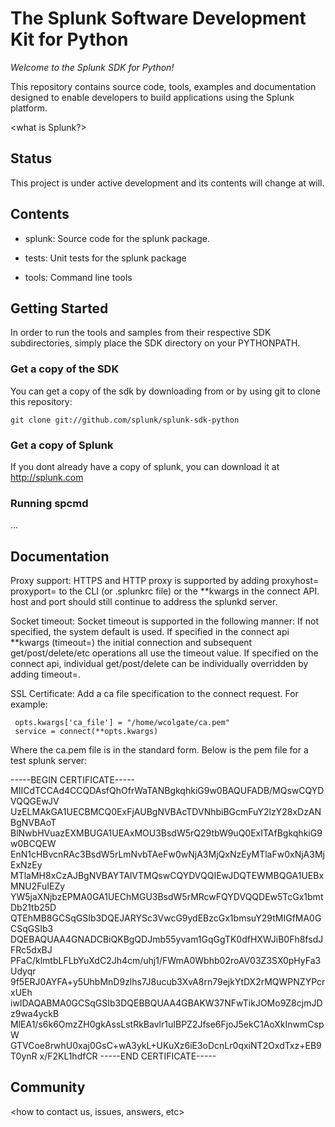 # The Splunk Software Development Kit for Python

*Welcome to the Splunk SDK for Python!*

This repository contains source code, tools, examples and documentation
designed to enable developers to build applications using the Splunk platform.

<what is Splunk?>

## Status

This project is under active development and its contents will change at will.

## Contents

* splunk: Source code for the splunk package.

* tests: Unit tests for the splunk package

* tools: Command line tools

## Getting Started

In order to run the tools and samples from their respective SDK subdirectories, 
simply place the SDK directory on your PYTHONPATH.

### Get a copy of the SDK

You can get a copy of the sdk by downloading from <here> or by using git
to clone this repository:

`git clone git://github.com/splunk/splunk-sdk-python`

### Get a copy of Splunk

If you dont already have a copy of splunk, you can download it at http://splunk.com

### Running spcmd

...

## Documentation

Proxy support: HTTPS and HTTP proxy is supported by adding proxyhost=<hostname> proxyport=<proxyport> to the CLI (or .splunkrc file) or the **kwargs in the connect API.
               host and port should still continue to address the splunkd server.

Socket timeout: Socket timeout is supported in the following manner:
               If not specified, the system default is used.
               If specified in the connect api **kwargs (timeout=<value>) the initial connection and subsequent get/post/delete/etc operations all use the timeout value.
               If specified on the connect api, individual get/post/delete can be individually overridden by adding timeout=<value>.


SSL Certificate: Add a ca file specification to the connect request. For example:

     opts.kwargs['ca_file'] = "/home/wcolgate/ca.pem"
     service = connect(**opts.kwargs)

Where the ca.pem file is in the standard form. Below is the pem file for a test splunk server:

-----BEGIN CERTIFICATE-----
MIICdTCCAd4CCQDAsfQhOfrWaTANBgkqhkiG9w0BAQUFADB/MQswCQYDVQQGEwJV
UzELMAkGA1UECBMCQ0ExFjAUBgNVBAcTDVNhbiBGcmFuY2lzY28xDzANBgNVBAoT
BlNwbHVuazEXMBUGA1UEAxMOU3BsdW5rQ29tbW9uQ0ExITAfBgkqhkiG9w0BCQEW
EnN1cHBvcnRAc3BsdW5rLmNvbTAeFw0wNjA3MjQxNzEyMTlaFw0xNjA3MjExNzEy
MTlaMH8xCzAJBgNVBAYTAlVTMQswCQYDVQQIEwJDQTEWMBQGA1UEBxMNU2FuIEZy
YW5jaXNjbzEPMA0GA1UEChMGU3BsdW5rMRcwFQYDVQQDEw5TcGx1bmtDb21tb25D
QTEhMB8GCSqGSIb3DQEJARYSc3VwcG9ydEBzcGx1bmsuY29tMIGfMA0GCSqGSIb3
DQEBAQUAA4GNADCBiQKBgQDJmb55yvam1GqGgTK0dfHXWJiB0Fh8fsdJFRc5dxBJ
PFaC/klmtbLFLbYuXdC2Jh4cm/uhj1/FWmA0Wbhb02roAV03Z3SX0pHyFa3Udyqr
9f5ERJ0AYFA+y5UhbMnD9zlhs7J8ucub3XvA8rn79ejkYtDX2rMQWPNZYPcrxUEh
iwIDAQABMA0GCSqGSIb3DQEBBQUAA4GBAKW37NFwTikJOMo9Z8cjmJDz9wa4yckB
MlEA1/s6k6OmzZH0gkAssLstRkBavlr1uIBPZ2Jfse6FjoJ5ekC1AoXkInwmCspW
GTVCoe8rwhU0xaj0GsC+wA3ykL+UKuXz6iE3oDcnLr0qxiNT2OxdTxz+EB9T0ynR
x/F2KL1hdfCR
-----END CERTIFICATE-----



<outline of SDK docs and additional resources>

## Community

<how to contact us, issues, answers, etc>

<how to contribute>

